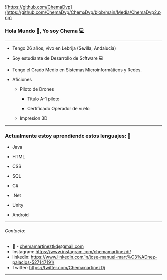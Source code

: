 ![https://github.com/ChemaDvp](https://github.com/ChemaDvp/ChemaDvp/blob/main/Media/ChemaDvp2.png)

### Hola Mundo :wave:, Yo soy Chema :computer:

***

* Tengo 26 años, vivo en Lebrija (Sevilla, Andalucía)

* Soy estudiante de Desarrollo de Software :computer: 

* Tengo el Grado Medio en Sistemas Microinformáticos y Redes.

* Aficiones
  
  * Piloto de Drones
    
    * Titulo A-1 piloto
    
    * Certificado Operador de vuelo
  
  * Impresion 3D

---

### Actualmente estoy aprendiendo estos lenguajes: :pencil:

- Java

- HTML

- CSS

- SQL

- C#

- .Net
  
- Unity

- Android
---

###### Contacto:

- :email: - chemamartineztkd@gmail.com
- Instagram: https://www.instagram.com/chemamartinezdj/
- linkedin: https://www.linkedin.com/in/jose-manuel-mart%C3%ADnez-palacios-527147191/
- Twitter: https://twitter.com/ChemamartinezDj

---
